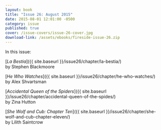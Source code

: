 ```yaml
---
layout: book
title: "Issue 26: August 2015"
date: 2015-08-01 12:01:00 -0500
category: issue
published: true
cover: /issue-covers/issue-26-cover.jpg
download-link: /assets/ebooks/fireside-issue-26.zip
---
```


In this issue:

[_La Bestia_]({{ site.baseurl }}/issue26/chapter/la-bestia/)<br/>
by Stephen Blackmoore

[_He Who Watches_]({{ site.baseurl }}/issue26/chapter/he-who-watches/)<br/>
by Alex Shvartsman

[_Accidental Queen of the Spiders_]({{ site.baseurl }}/issue26/chapter/accidental-queen-of-the-spides/)<br/>
by Zina Hutton

[_She Wolf and Cub: Chapter Ten_]({{ site.baseurl }}/issue26/chapter/she-wolf-and-cub-chapter-eleven/)<br/>
by Lilith Saintcrow
